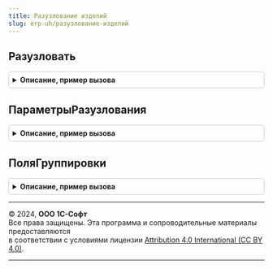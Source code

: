 ```yaml
---
title: Разузлование изделий
slug: erp-uh/разузлование-изделий
---
```



## Разузловать
<details style="margin: 1em 0; padding: 0.5em; border: 1px solid #ccc; border-radius: 6px;">

<summary style="font-weight: bold; cursor: pointer;">Описание, пример вызова</summary>

```bsl

// Выполняет разузлование продукции и полуфабрикатов и для каждого элемента в структуре изделий
//  получает заданный набор данных ресурсной спецификации. В процессе обработки так же выполняется
//  укрупнение партий выпуска продукции и полуфабрикатов.
//
// Параметры:
//  Изделия	              - ТаблицаЗначений - таблица с номенклатурой, структуру производства которой необходимо получить.
//	ПараметрыРазузлования - см. РазузлованиеИзделий.ПараметрыРазузлования.
//  ПараметрыВыборки      - Структура - параметры выборки данных ресурсной спецификации
//		см. Справочники.РесурсныеСпецификации.ПараметрыВыборкиДанных.
//
// Возвращаемое значение:
//  Структура - структура с элементами:
//  	* ДанныеСпецификаций - Массив, Неопределено - элементами массива являются структуры, содержащие данные ресурсных спецификаций.
//  	* ЕстьОшибка - Булево - Истина если при разузловании возникла ошибка (ДанныеСпецификаций в этом случае имеют значение Неопределено).
//  	* ОшибкаТекст - Строка - описание возникшей ошибки.
//  	* ОшибкаСсылка - СправочникСсылка, ДокументСсылка - ссылка на объект, с которым связана ошибка.
//
Функция Разузловать(Изделия, ПараметрыРазузлования, ПараметрыВыборки) Экспорт
```

Пример вызова
```bsl
Результат = РазузлованиеИзделий.Разузловать(Изделия, ПараметрыРазузлования, ПараметрыВыборки) 
```
</details>

## ПараметрыРазузлования
<details style="margin: 1em 0; padding: 0.5em; border: 1px solid #ccc; border-radius: 6px;">

<summary style="font-weight: bold; cursor: pointer;">Описание, пример вызова</summary>

```bsl

// Функция - конструктор структуры, определяющей параметры разузлования изделий.
//
// Возвращаемое значение:
//  Структура - структура параметров.
Функция ПараметрыРазузлования() Экспорт
```

Пример вызова
```bsl
Результат = РазузлованиеИзделий.ПараметрыРазузлования() 
```
</details>

## ПоляГруппировки
<details style="margin: 1em 0; padding: 0.5em; border: 1px solid #ccc; border-radius: 6px;">

<summary style="font-weight: bold; cursor: pointer;">Описание, пример вызова</summary>

```bsl

// Функция - определяет поля группировки для разузлования изделий
//
// Параметры:
//  Поля - Строка - список полей, необходимый потребителю интерфейса разузлования
//
// Возвращаемое значение:
//  Строка - список полей, дополненный обязательными полями
Функция ПоляГруппировки(Поля = "") Экспорт
```

Пример вызова
```bsl
Результат = РазузлованиеИзделий.ПоляГруппировки(Поля);
```
</details>

---

© 2024, **ООО 1С-Софт**  
Все права защищены. Эта программа и сопроводительные материалы предоставляются  
в соответствии с условиями лицензии [Attribution 4.0 International (CC BY 4.0)](https://creativecommons.org/licenses/by/4.0/legalcode).

---
